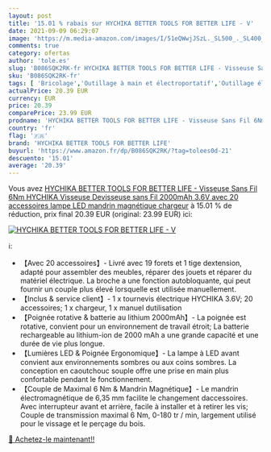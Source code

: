 ```yaml
---
layout: post
title: '15.01 % rabais sur HYCHIKA BETTER TOOLS FOR BETTER LIFE - V'
date: 2021-09-09 06:29:07
image: 'https://m.media-amazon.com/images/I/51eQWwjJSzL._SL500_._SL400_.jpg'
comments: true
category: ofertas
author: 'tole.es'
slug: 'B086SQK2RK-fr HYCHIKA BETTER TOOLS FOR BETTER LIFE - Visseuse Sans Fil...'
sku: 'B086SQK2RK-fr'
tags: [ 'Bricolage','Outillage à main et électroportatif','Outillage électroportatif','Perceuse-visseuse','Perceuses','hychika better tools for better life', ]
actualPrice: 20.39 EUR
currency: EUR
price: 20.39
comparePrice: 23.99 EUR
prodname: 'HYCHIKA BETTER TOOLS FOR BETTER LIFE - Visseuse Sans Fil 6Nm  HYCHIKA Visseuse Devisseuse sans Fil 2000mAh 3.6V avec 20 accessoires  lampe LED  mandrin magnétique  chargeur'
country: 'fr'
flag: '🇫🇷'
brand: 'HYCHIKA BETTER TOOLS FOR BETTER LIFE'
buyurl: 'https://www.amazon.fr/dp/B086SQK2RK/?tag=tolees0d-21'
descuento: '15.01'
average: '20.39'
---
```


Vous avez [HYCHIKA BETTER TOOLS FOR BETTER LIFE - Visseuse Sans Fil 6Nm  HYCHIKA Visseuse Devisseuse sans Fil 2000mAh 3.6V avec 20 accessoires  lampe LED  mandrin magnétique  chargeur](https://www.amazon.fr/dp/B086SQK2RK/?tag=tolees0d-21)  à  15.01 % de réduction, prix final  20.39 EUR (original: 23.99 EUR) ici:

[![HYCHIKA BETTER TOOLS FOR BETTER LIFE - V](https://m.media-amazon.com/images/I/51eQWwjJSzL._SL500_._SL400_.jpg)](https://www.amazon.fr/dp/B086SQK2RK/?tag=tolees0d-21)

ℹ️:

- 【Avec 20 accessoires】- Livré avec 19 forets et 1 tige dextension, adapté pour assembler des meubles, réparer des jouets et réparer du matériel électrique. La broche a une fonction autobloquante, qui peut fournir un couple plus élevé lorsquelle est utilisée manuellement.
- 【Inclus & service client】- 1 x tournevis électrique HYCHIKA 3.6V; 20 accessoires; 1 x chargeur, 1 x manuel dutilisation
- 【Poignée rotative & batterie au lithium 2000mAh】- La poignée est rotative, convient pour un environnement de travail étroit; La batterie rechargeable au lithium-ion de 2000 mAh a une grande capacité et une durée de vie plus longue.
- 【Lumières LED & Poignée Ergonomique】- La lampe à LED avant convient aux environnements sombres ou aux coins sombres. La conception en caoutchouc souple offre une prise en main plus confortable pendant le fonctionnement.
- 【Couple de Maximal 6 Nm & Mandrin Magnétique】- Le mandrin électromagnétique de 6,35 mm facilite le changement daccessoires. Avec interrupteur avant et arrière, facile à installer et à retirer les vis; Couple de transmission maximal 6 Nm, 0-180 tr / min, largement utilisé pour le vissage et le perçage du bois.

[🛒 Achetez-le maintenant!!](https://www.amazon.fr/dp/B086SQK2RK/?tag=tolees0d-21)
